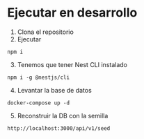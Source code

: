 # Ejecutar en desarrollo

1. Clona el repositorio
2. Ejecutar

```
npm i
```

3. Tenemos que tener Nest CLI instalado

```
npm i -g @nestjs/cli
```

4. Levantar la base de datos

```
docker-compose up -d
```

5. Reconstruir la DB con la semilla

```
http://localhost:3000/api/v1/seed
```
